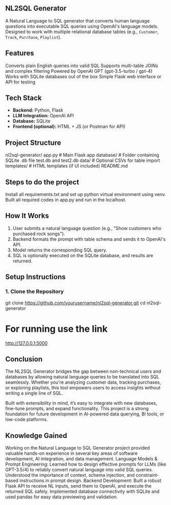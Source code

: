 ## NL2SQL Generator
A Natural Language to SQL generator that converts human language questions into executable SQL queries using OpenAI's language models. Designed to work with multiple relational database tables (e.g., `Customer`, `Track`, `Purchase`, `Playlist`).

##  Features
Converts plain English queries into valid SQL
Supports multi-table JOINs and complex filtering
Powered by OpenAI GPT (gpt-3.5-turbo / gpt-4)
Works with SQLite databases out of the box
Simple Flask web interface or API for testing

##  Tech Stack

- **Backend:** Python, Flask
- **LLM Integration:** OpenAI API
- **Database:** SQLite
- **Frontend (optional):** HTML + JS (or Postman for API)

##  Project Structure
nl2sql-generator/
app.py # Main Flask app
database/ # Folder containing SQLite .db file
      test.db and test2.db
data/ # Optional CSVs for table import
templates/ # HTML templates (if UI included)
README.md
## Steps to do the project
Install all requirements.txt and set up python virtual environment using venv. Built all required codes in app.py and run in the localhost.

##  How It Works

1. User submits a natural language question (e.g., "Show customers who purchased rock songs").
2. Backend formats the prompt with table schema and sends it to OpenAI's API.
3. Model returns the corresponding SQL query.
4. SQL is optionally executed on the SQLite database, and results are returned.

##  Setup Instructions

### 1. Clone the Repository
git clone https://github.com/yourusername/nl2sql-generator.git
cd nl2sql-generator

# For running use the link
http://127.0.0.1:5000

## Conclusion
The NL2SQL Generator bridges the gap between non-technical users and databases by allowing natural language queries to be translated into SQL seamlessly. Whether you're analyzing customer data, tracking purchases, or exploring playlists, this tool empowers users to access insights without writing a single line of SQL.

Built with extensibility in mind, it’s easy to integrate with new databases, fine-tune prompts, and expand functionality. This project is a strong foundation for future development in AI-powered data querying, BI tools, or low-code platforms.

## Knowledge Gained
Working on the Natural Language to SQL Generator project provided valuable hands-on experience in several key areas of software development, AI integration, and data management.
Language Models & Prompt Engineering:
Learned how to design effective prompts for LLMs (like GPT-3.5/4) to reliably convert natural language into valid SQL queries.
Understood the importance of context, schema injection, and constraint-based instructions in prompt design.
Backend Development:
Built a robust Flask API to receive NL inputs, send them to OpenAI, and execute the returned SQL safely.
Implemented database connectivity with SQLite and used pandas for easy data previewing and validation.




